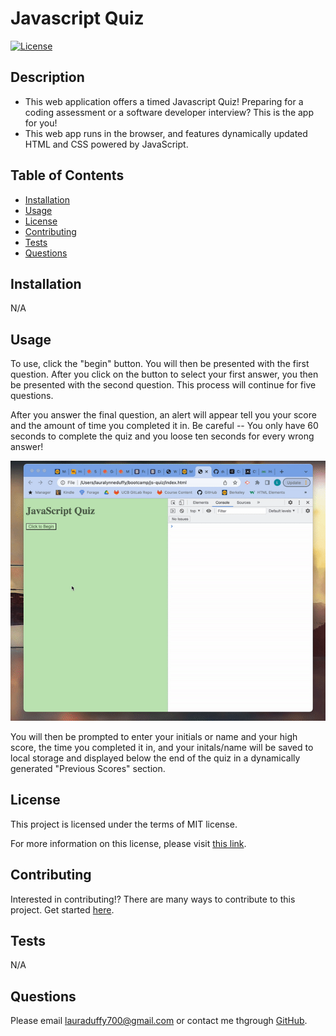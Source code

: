 
  # Javascript Quiz 

  [![License](https://img.shields.io/badge/License-MIT-yellow.svg)](https://opensource.org/licenses/MIT)
      
  ## Description 

  * This web application offers a timed  Javascript Quiz! Preparing for a coding assessment or a software developer interview? This is the app for you! 
  * This web app runs in the browser, and features dynamically updated HTML and CSS powered by JavaScript. 
    
  ## Table of Contents
  - [Installation](#installation)
  - [Usage](#usage)
  - [License](#license)
  - [Contributing](#contributing)
  - [Tests](#tests)
  - [Questions](#questions)

  ## Installation

  N/A

  ## Usage

  To use, click the "begin" button. You will then be presented with the first question. After you click on the button to select your first answer, you then be presented with the second question. This process will continue for five questions. 
  
  After you answer the final question, an alert will appear tell you your score and the amount of time you completed it in. Be careful -- You only have 60 seconds to complete the quiz and you loose ten seconds for every wrong answer! 

  ![Demo Gif](Demo.gif)
  
  You will then be prompted to enter your initials or name and your high score, the time you completed it in, and your initals/name will be saved to local storage and displayed below the end of the quiz in a dynamically generated "Previous Scores" section. 
    
  ## License

  This project is licensed under the terms of MIT license.

  For more information on this license, please visit [this link](https://opensource.org/licenses/MIT).
   
  ## Contributing 
  
  Interested in contributing!? There are many ways to contribute to this project. Get started [here](https://github.com/duffylaura/js-quiz).

  ## Tests 

  N/A
    
  ## Questions

  Please email lauraduffy700@gmail.com or contact me thgrough [GitHub](https://github.com/duffylaura/js-quiz).